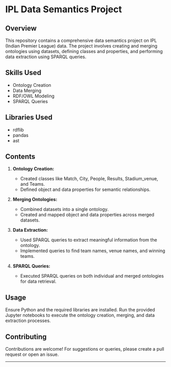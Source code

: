 # IPL Data Semantics Project

## Overview
This repository contains a comprehensive data semantics project on IPL (Indian Premier League) data. The project involves creating and merging ontologies using datasets, defining classes and properties, and performing data extraction using SPARQL queries.

## Skills Used
- Ontology Creation
- Data Merging
- RDF/OWL Modeling
- SPARQL Queries

## Libraries Used
- rdflib
- pandas
- ast

## Contents
1. **Ontology Creation:**
   - Created classes like Match, City, People, Results, Stadium_venue, and Teams.
   - Defined object and data properties for semantic relationships.

2. **Merging Ontologies:**
   - Combined datasets into a single ontology.
   - Created and mapped object and data properties across merged datasets.

3. **Data Extraction:**
   - Used SPARQL queries to extract meaningful information from the ontology.
   - Implemented queries to find team names, venue names, and winning teams.

4. **SPARQL Queries:**
   - Executed SPARQL queries on both individual and merged ontologies for data retrieval.

## Usage
Ensure Python and the required libraries are installed. Run the provided Jupyter notebooks to execute the ontology creation, merging, and data extraction processes.

## Contributing
Contributions are welcome! For suggestions or queries, please create a pull request or open an issue.

---
